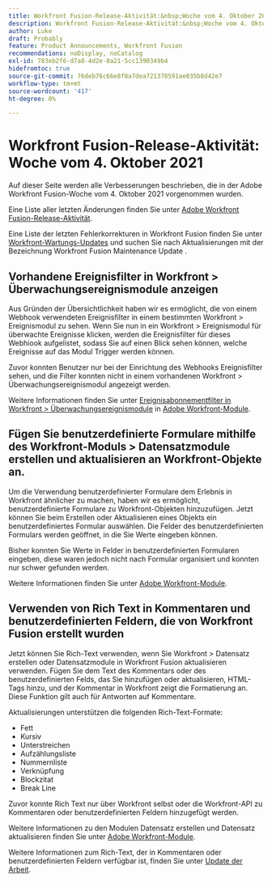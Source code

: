 ```yaml
---
title: Workfront Fusion-Release-Aktivität:&nbsp;Woche vom 4. Oktober 2021
description: Workfront Fusion-Release-Aktivität:&nbsp;Woche vom 4. Oktober 2021
author: Luke
draft: Probably
feature: Product Announcements, Workfront Fusion
recommendations: noDisplay, noCatalog
exl-id: 783eb2f6-d7a8-4d2e-8a21-5cc1390349b4
hidefromtoc: true
source-git-commit: 76deb76c66e8f8a7dea721378591ae035b8d42e7
workflow-type: tm+mt
source-wordcount: '417'
ht-degree: 0%

---
```


# Workfront Fusion-Release-Aktivität: Woche vom 4. Oktober 2021

Auf dieser Seite werden alle Verbesserungen beschrieben, die in der Adobe Workfront Fusion-Woche vom 4. Oktober 2021 vorgenommen wurden.

Eine Liste aller letzten Änderungen finden Sie unter [Adobe Workfront Fusion-Release-Aktivität](../../../product-announcements/product-releases/fusion-release-activity/fusion-release-activity.md).

Eine Liste der letzten Fehlerkorrekturen in Workfront Fusion finden Sie unter [Workfront-Wartungs-Updates](https://experienceleague.adobe.com/docs/workfront-known-issues/releases/current-updates.html) und suchen Sie nach Aktualisierungen mit der Bezeichnung Workfront Fusion Maintenance Update .

## Vorhandene Ereignisfilter in Workfront > Überwachungsereignismodule anzeigen

Aus Gründen der Übersichtlichkeit haben wir es ermöglicht, die von einem Webhook verwendeten Ereignisfilter in einem bestimmten Workfront > Ereignismodul zu sehen. Wenn Sie nun in ein Workfront > Ereignismodul für überwachte Ereignisse klicken, werden die Ereignisfilter für dieses Webhiook aufgelistet, sodass Sie auf einen Blick sehen können, welche Ereignisse auf das Modul Trigger werden können.

Zuvor konnten Benutzer nur bei der Einrichtung des Webhooks Ereignisfilter sehen, und die Filter konnten nicht in einem vorhandenen Workfront > Überwachungsereignismodul angezeigt werden.

Weitere Informationen finden Sie unter [Ereignisabonnementfilter in Workfront > Überwachungsereignismodule](../../../workfront-fusion/apps-and-their-modules/workfront-modules.md#event) in [Adobe Workfront-Module](../../../workfront-fusion/apps-and-their-modules/workfront-modules.md).

## Fügen Sie benutzerdefinierte Formulare mithilfe des Workfront-Moduls > Datensatzmodule erstellen und aktualisieren an Workfront-Objekte an.

Um die Verwendung benutzerdefinierter Formulare dem Erlebnis in Workfront ähnlicher zu machen, haben wir es ermöglicht, benutzerdefinierte Formulare zu Workfront-Objekten hinzuzufügen. Jetzt können Sie beim Erstellen oder Aktualisieren eines Objekts ein benutzerdefiniertes Formular auswählen. Die Felder des benutzerdefinierten Formulars werden geöffnet, in die Sie Werte eingeben können.

Bisher konnten Sie Werte in Felder in benutzerdefinierten Formularen eingeben, diese waren jedoch nicht nach Formular organisiert und konnten nur schwer gefunden werden.

Weitere Informationen finden Sie unter [Adobe Workfront-Module](../../../workfront-fusion/apps-and-their-modules/workfront-modules.md).

## Verwenden von Rich Text in Kommentaren und benutzerdefinierten Feldern, die von Workfront Fusion erstellt wurden

Jetzt können Sie Rich-Text verwenden, wenn Sie Workfront > Datensatz erstellen oder Datensatzmodule in Workfront Fusion aktualisieren verwenden. Fügen Sie dem Text des Kommentars oder des benutzerdefinierten Felds, das Sie hinzufügen oder aktualisieren, HTML-Tags hinzu, und der Kommentar in Workfront zeigt die Formatierung an. Diese Funktion gilt auch für Antworten auf Kommentare.

Aktualisierungen unterstützen die folgenden Rich-Text-Formate:

* Fett
* Kursiv
* Unterstreichen
* Aufzählungsliste
* Nummernliste
* Verknüpfung
* Blockzitat
* Break Line

Zuvor konnte Rich Text nur über Workfront selbst oder die Workfront-API zu Kommentaren oder benutzerdefinierten Feldern hinzugefügt werden.

Weitere Informationen zu den Modulen Datensatz erstellen und Datensatz aktualisieren finden Sie unter [Adobe Workfront-Module](../../../workfront-fusion/apps-and-their-modules/workfront-modules.md).

Weitere Informationen zum Rich-Text, der in Kommentaren oder benutzerdefinierten Feldern verfügbar ist, finden Sie unter [Update der Arbeit](../../../workfront-basics/updating-work-items-and-viewing-updates/update-work.md).
